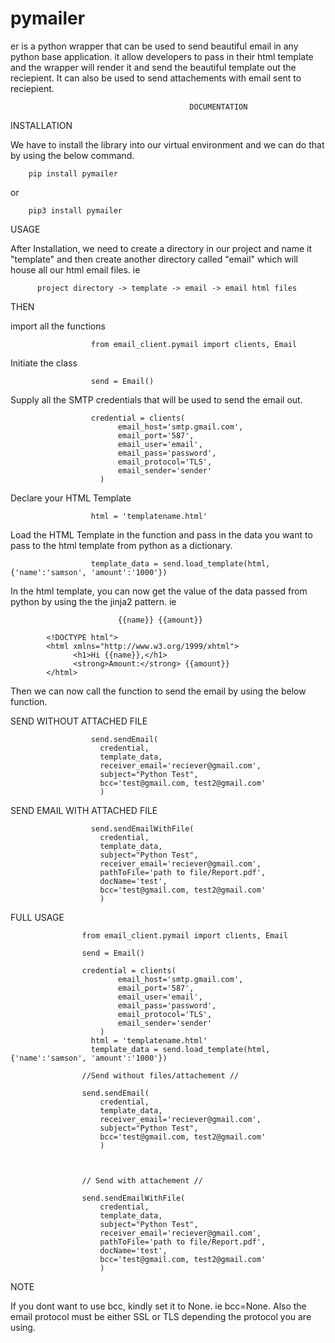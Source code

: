 # pymailer

er is a python wrapper that can be used to send beautiful email in any python base application. it allow developers to pass in their html template and the wrapper will render it and send the beautiful template out the reciepient. It can also be used to send attachements with email sent to reciepient.

                                            DOCUMENTATION

INSTALLATION

We have to install the library into our virtual environment and we can do that by using the below command.

        pip install pymailer

or

        pip3 install pymailer


USAGE

After Installation, we need to create a directory in our project and name it "template" and then create another directory called "email" which will house all our html email files. ie

          project directory -> template -> email -> email html files


THEN

import all the functions

                      from email_client.pymail import clients, Email

Initiate the class

                      send = Email()

Supply all the SMTP credentials that will be used to send the email out.

                      credential = clients(
                            email_host='smtp.gmail.com',
                            email_port='587',
                            email_user='email',
                            email_pass='password',
                            email_protocol='TLS',
                            email_sender='sender'
                        )



Declare your HTML Template

                      html = 'templatename.html'

Load the HTML Template in the function and pass in the data you want to pass to the html template from python as a dictionary. 


                      template_data = send.load_template(html, {'name':'samson', 'amount':'1000'})

In the html template, you can now get the value of the data passed from python by using the the jinja2 pattern. ie 

                            {{name}} {{amount}}

            <!DOCTYPE html">
            <html xmlns="http://www.w3.org/1999/xhtml">
                  <h1>Hi {{name}},</h1>
                  <strong>Amount:</strong> {{amount}}
            </html>


Then we can now call the function to send the email by using the below function.

SEND WITHOUT ATTACHED FILE

                      send.sendEmail(
                        credential, 
                        template_data, 
                        receiver_email='reciever@gmail.com', 
                        subject="Python Test", 
                        bcc='test@gmail.com, test2@gmail.com'
                        )


SEND EMAIL WITH ATTACHED FILE

                      send.sendEmailWithFile(
                        credential, 
                        template_data, 
                        subject="Python Test", 
                        receiver_email='reciever@gmail.com',
                        pathToFile='path to file/Report.pdf', 
                        docName='test', 
                        bcc='test@gmail.com, test2@gmail.com'
                        )



FULL USAGE

                    from email_client.pymail import clients, Email

                    send = Email()

                    credential = clients(
                            email_host='smtp.gmail.com',
                            email_port='587',
                            email_user='email',
                            email_pass='password',
                            email_protocol='TLS',
                            email_sender='sender'
                        )
                      html = 'templatename.html'
                      template_data = send.load_template(html, {'name':'samson', 'amount':'1000'})

                    //Send without files/attachement //

                    send.sendEmail(
                        credential, 
                        template_data, 
                        receiver_email='reciever@gmail.com', 
                        subject="Python Test", 
                        bcc='test@gmail.com, test2@gmail.com'
                        )

                    

                    // Send with attachement //

                    send.sendEmailWithFile(
                        credential, 
                        template_data, 
                        subject="Python Test", 
                        receiver_email='reciever@gmail.com',
                        pathToFile='path to file/Report.pdf', 
                        docName='test', 
                        bcc='test@gmail.com, test2@gmail.com'
                        )

NOTE

If you dont want to use bcc, kindly set it to None. ie bcc=None. Also the email protocol must be either SSL or TLS depending the protocol you are using.
        